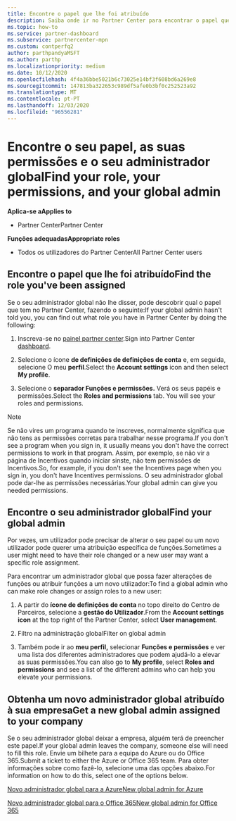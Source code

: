 ```yaml
---
title: Encontre o papel que lhe foi atribuído
description: Saiba onde ir no Partner Center para encontrar o papel que lhe foi atribuído, as suas permissões e o seu administrador global.
ms.topic: how-to
ms.service: partner-dashboard
ms.subservice: partnercenter-mpn
ms.custom: contperfq2
author: parthpandyaMSFT
ms.author: parthp
ms.localizationpriority: medium
ms.date: 10/12/2020
ms.openlocfilehash: 4f4a36bbe5021b6c73025e14bf3f608bd6a269e8
ms.sourcegitcommit: 147813ba322653c989df5afe0b3bf0c252523a92
ms.translationtype: MT
ms.contentlocale: pt-PT
ms.lasthandoff: 12/03/2020
ms.locfileid: "96556281"
---
```

# <a name="find-your-role-your-permissions-and-your-global-admin"></a><span data-ttu-id="73575-103">Encontre o seu papel, as suas permissões e o seu administrador global</span><span class="sxs-lookup"><span data-stu-id="73575-103">Find your role, your permissions, and your global admin</span></span>

<span data-ttu-id="73575-104">**Aplica-se a**</span><span class="sxs-lookup"><span data-stu-id="73575-104">**Applies to**</span></span>
- <span data-ttu-id="73575-105">Partner Center</span><span class="sxs-lookup"><span data-stu-id="73575-105">Partner Center</span></span>

<span data-ttu-id="73575-106">**Funções adequadas**</span><span class="sxs-lookup"><span data-stu-id="73575-106">**Appropriate roles**</span></span>

- <span data-ttu-id="73575-107">Todos os utilizadores do Partner Center</span><span class="sxs-lookup"><span data-stu-id="73575-107">All Partner Center users</span></span>

## <a name="find-the-role-youve-been-assigned"></a><span data-ttu-id="73575-108">Encontre o papel que lhe foi atribuído</span><span class="sxs-lookup"><span data-stu-id="73575-108">Find the role you've been assigned</span></span>

<span data-ttu-id="73575-109">Se o seu administrador global não lhe disser, pode descobrir qual o papel que tem no Partner Center, fazendo o seguinte:</span><span class="sxs-lookup"><span data-stu-id="73575-109">If your global admin hasn't told you, you can find out what role you have in Partner Center by doing the following:</span></span>

1. <span data-ttu-id="73575-110">Inscreva-se no [painel partner center](https://partner.microsoft.com/dashboard/home).</span><span class="sxs-lookup"><span data-stu-id="73575-110">Sign into Partner Center [dashboard](https://partner.microsoft.com/dashboard/home).</span></span>

1. <span data-ttu-id="73575-111">Selecione o ícone **de definições de definições de conta** e, em seguida, selecione O meu **perfil**.</span><span class="sxs-lookup"><span data-stu-id="73575-111">Select the **Account settings** icon and then select **My profile**.</span></span>
 
1. <span data-ttu-id="73575-112">Selecione o **separador Funções e permissões.** Verá os seus papéis e permissões.</span><span class="sxs-lookup"><span data-stu-id="73575-112">Select the **Roles and permissions** tab. You will see your roles and permissions.</span></span>
 
>[!Note]
><span data-ttu-id="73575-113">Se não vires um programa quando te inscreves, normalmente significa que não tens as permissões corretas para trabalhar nesse programa.</span><span class="sxs-lookup"><span data-stu-id="73575-113">If you don't see a program when you sign in, it usually means you don't have the correct permissions to work in that program.</span></span> <span data-ttu-id="73575-114">Assim, por exemplo, se não vir a página de Incentivos quando iniciar sinste, não tem permissões de Incentivos.</span><span class="sxs-lookup"><span data-stu-id="73575-114">So, for example, if you don't see the Incentives page when you sign in, you don't have Incentives permissions.</span></span> <span data-ttu-id="73575-115">O seu administrador global pode dar-lhe as permissões necessárias.</span><span class="sxs-lookup"><span data-stu-id="73575-115">Your global admin can give you needed permissions.</span></span>

## <a name="find-your-global-admin"></a><span data-ttu-id="73575-116">Encontre o seu administrador global</span><span class="sxs-lookup"><span data-stu-id="73575-116">Find your global admin</span></span>

<span data-ttu-id="73575-117">Por vezes, um utilizador pode precisar de alterar o seu papel ou um novo utilizador pode querer uma atribuição específica de funções.</span><span class="sxs-lookup"><span data-stu-id="73575-117">Sometimes a user might need to have their role changed or a new user may want a specific role assignment.</span></span>

<span data-ttu-id="73575-118">Para encontrar um administrador global que possa fazer alterações de funções ou atribuir funções a um novo utilizador:</span><span class="sxs-lookup"><span data-stu-id="73575-118">To find a global admin who can make role changes or assign roles to a new user:</span></span> 

1. <span data-ttu-id="73575-119">A partir do **ícone de definições de conta** no topo direito do Centro de Parceiros, selecione a **gestão do Utilizador**.</span><span class="sxs-lookup"><span data-stu-id="73575-119">From the **Account settings icon** at the top right of the Partner Center, select **User management**.</span></span>

1. <span data-ttu-id="73575-120">Filtro na administração global</span><span class="sxs-lookup"><span data-stu-id="73575-120">Filter on global admin</span></span>

1. <span data-ttu-id="73575-121">Também pode ir ao **meu perfil,** selecionar **Funções e permissões** e ver uma lista dos diferentes administradores que podem ajudá-lo a elevar as suas permissões.</span><span class="sxs-lookup"><span data-stu-id="73575-121">You can also go to **My profile**, select **Roles and permissions** and see a list of the different admins who can help you elevate your permissions.</span></span> 


## <a name="get-a-new-global-admin-assigned-to-your-company"></a><span data-ttu-id="73575-122">Obtenha um novo administrador global atribuído à sua empresa</span><span class="sxs-lookup"><span data-stu-id="73575-122">Get a new global admin assigned to your company</span></span>

<span data-ttu-id="73575-123">Se o seu administrador global deixar a empresa, alguém terá de preencher este papel.</span><span class="sxs-lookup"><span data-stu-id="73575-123">If your global admin leaves the company, someone else will need to fill this role.</span></span> <span data-ttu-id="73575-124">Envie um bilhete para a equipa do Azure ou do Office 365.</span><span class="sxs-lookup"><span data-stu-id="73575-124">Submit a ticket to either the Azure or Office 365 team.</span></span> <span data-ttu-id="73575-125">Para obter informações sobre como fazê-lo, selecione uma das opções abaixo.</span><span class="sxs-lookup"><span data-stu-id="73575-125">For information on how to do this, select one of the options below.</span></span>

[<span data-ttu-id="73575-126">Novo administrador global para a Azure</span><span class="sxs-lookup"><span data-stu-id="73575-126">New global admin for Azure</span></span>](https://support.microsoft.com/help/4505981/what-to-do-if-the-only-admin-for-your-mpn-program-has-left-the-company)

[<span data-ttu-id="73575-127">Novo administrador global para o Office 365</span><span class="sxs-lookup"><span data-stu-id="73575-127">New global admin for Office 365</span></span>](https://admin.microsoft.com/)

